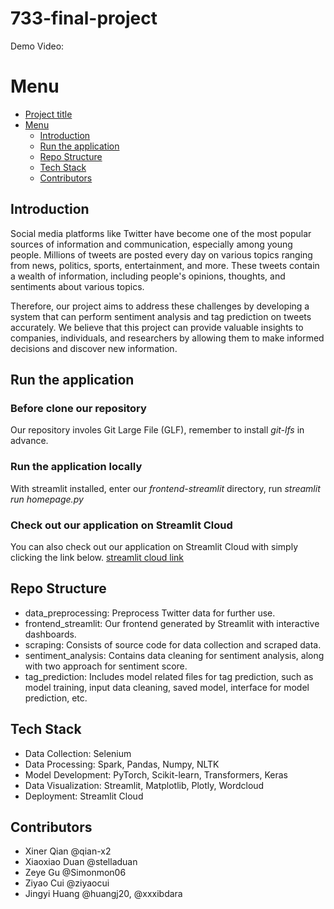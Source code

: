 # 733-final-project

Demo Video: 

# Menu 
- [Project title](#733-final-project)
- [Menu](#menu)
    - [Introduction](#introduction)
    - [Run the application](#run-the-application)
    - [Repo Structure](#repo-structure)
    - [Tech Stack](#tech-stack)
    - [Contributors](#contributors)


## Introduction
Social media platforms like Twitter have become one of the most popular sources of information and communication, especially among young people. Millions of tweets are posted every day on various topics ranging from news, politics, sports, entertainment, and more. These tweets contain a wealth of information, including people's opinions, thoughts, and sentiments about various topics.

Therefore, our project aims to address these challenges by developing a system that can perform sentiment analysis and tag prediction on tweets accurately. We believe that this project can provide valuable insights to companies, individuals, and researchers by allowing them to make informed decisions and discover new information.

## Run the application
### Before clone our repository
Our repository involes Git Large File (GLF), remember to install *git-lfs* in advance. 

### Run the application locally
With streamlit installed, enter our *frontend-streamlit* directory, run *streamlit run homepage.py*

### Check out our application on Streamlit Cloud
You can also check out our application on Streamlit Cloud with simply clicking the link below.
[streamlit cloud link](https://ziyaocui-733-final-project-frontend-streamlithomepage-i4lslq.streamlit.app/)

## Repo Structure 
- data_preprocessing: Preprocess Twitter data for further use.
- frontend_streamlit: Our frontend generated by Streamlit with interactive dashboards.
- scraping: Consists of source code for data collection and scraped data.
- sentiment_analysis: Contains data cleaning for sentiment analysis, along with two approach for sentiment score.
- tag_prediction: Includes model related files for tag prediction, such as model training, input data cleaning, saved model, interface for model prediction, etc.

## Tech Stack
- Data Collection: Selenium
- Data Processing: Spark, Pandas, Numpy, NLTK
- Model Development: PyTorch, Scikit-learn, Transformers, Keras
- Data Visualization: Streamlit, Matplotlib, Plotly, Wordcloud
- Deployment: Streamlit Cloud

## Contributors
- Xiner Qian @qian-x2
- Xiaoxiao Duan @stelladuan
- Zeye Gu @Simonmon06
- Ziyao Cui @ziyaocui
- Jingyi Huang @huangj20, @xxxibdara
